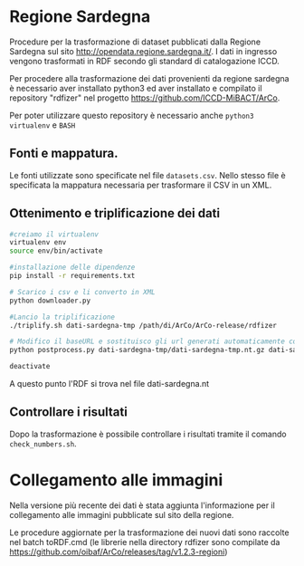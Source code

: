 
# Regione Sardegna

Procedure per la trasformazione di dataset pubblicati dalla Regione Sardegna sul sito http://opendata.regione.sardegna.it/. I dati in ingresso vengono trasformati in RDF secondo gli standard di catalogazione ICCD.

Per procedere alla trasformazione dei dati provenienti da regione sardegna è necessario aver installato python3 ed aver installato e compilato il repository "rdfizer" nel progetto https://github.com/ICCD-MiBACT/ArCo.

Per poter utilizzare questo repository è necessario anche `python3` `virtualenv` e `BASH`

## Fonti e mappatura.

Le fonti utilizzate sono specificate nel file `datasets.csv`. Nello stesso file è specificata la mappatura necessaria per trasformare il CSV in un XML.

## Ottenimento e triplificazione dei dati

```BASH
#creiamo il virtualenv
virtualenv env
source env/bin/activate

#installazione delle dipendenze
pip install -r requirements.txt

# Scarico i csv e li converto in XML
python downloader.py

#Lancio la triplificazione
./triplify.sh dati-sardegna-tmp /path/di/ArCo/ArCo-release/rdfizer

# Modifico il baseURL e sostituisco gli url generati automaticamente con quelli originali
python postprocess.py dati-sardegna-tmp/dati-sardegna-tmp.nt.gz dati-sardegna.nt

deactivate
```

A questo punto l'RDF si trova nel file dati-sardegna.nt

## Controllare i risultati

Dopo la trasformazione è possibile controllare i risultati tramite il comando `check_numbers.sh`.

# Collegamento alle immagini

Nella versione più recente dei dati è stata aggiunta l'informazione per il collegamento alle immagini pubblicate sul sito della regione.

Le procedure aggiornate per la trasformazione dei nuovi dati sono raccolte nel batch toRDF.cmd (le librerie nella directory rdfizer sono compilate da https://github.com/oibaf/ArCo/releases/tag/v1.2.3-regioni)